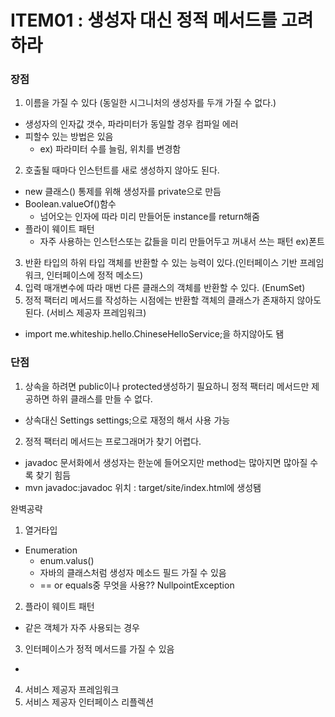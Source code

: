 # ITEM01 : 생성자 대신 정적 메서드를 고려하라
### 장점
1. 이름을 가질 수 있다 (동일한 시그니처의 생성자를 두개 가질 수 없다.) 
 - 생성자의 인자값 갯수, 파라미터가 동일할 경우 컴파일 에러
 - 피할수 있는 방법은 있음
   - ex) 파라미터 수를 늘림, 위치를 변경함
2. 호출될 때마다 인스턴트를 새로 생성하지 않아도 된다.
 - new 클래스() 통제를 위해 생성자를 private으로 만듬
 - Boolean.valueOf()함수
   - 넘어오는 인자에 따라 미리 만들어둔 instance를 return해줌
 - 플라이 웨이트 패턴
   - 자주 사용하는 인스턴스또는 값들을 미리 만들어두고 꺼내서 쓰는 패턴 ex)폰트
3. 반환 타입의 하위 타입 객체를 반환할 수 있는 능력이 있다.(인터페이스 기반 프레임워크, 인터페이스에 정적 메소드)
4. 입력 매개변수에 따라 매번 다른 클래스의 객체를 반환할 수 있다. (EnumSet)
5. 정적 팩터리 메서드를 작성하는 시점에는 반환할 객체의 클래스가 존재하지 않아도 된다. (서비스 제공자 프레임워크)
 - import me.whiteship.hello.ChineseHelloService;을 하지않아도 됌

### 단점
1. 상속을 하려면 public이나 protected생성하기 필요하니 정적 팩터리 메서드만 제공하면 하위 클래스를 만들 수 없다.
 - 상속대신 Settings settings;으로 재정의 해서 사용 가능
2. 정적 팩터리 메서드는 프로그래머가 찾기 어렵다.
 - javadoc 문서화에서 생성자는 한눈에 들어오지만 method는 많아지면 많아질 수록 찾기 힘듬
 - mvn javadoc:javadoc 위치 : target/site/index.html에 생성됌

완벽공략
1. 열거타입
 - Enumeration
   - enum.valus()
   - 자바의 클래스처럼 생성자 메소드 필드 가질 수 있음
   - == or equals중 무엇을 사용?? NullpointException

2. 플라이 웨이트 패턴
 - 같은 객체가 자주 사용되는 경우

3. 인터페이스가 정적 메서드를 가질 수 있음
 - 
4. 서비스 제공자 프레임워크
5. 서비스 제공자 인터페이스 리플렉션
   